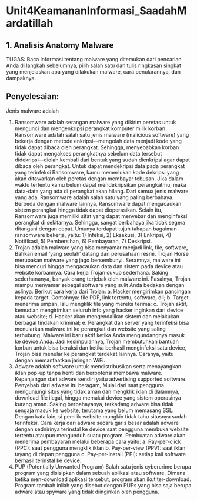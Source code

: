 # Unit4KeamananInformasi_SaadahMardatillah

## 1. Analisis Anatomy Malware 
TUGAS: Baca informasi tentang malware yang ditemukan dari pencarian Anda di langkah sebelumnya, pilih salah satu dan tulis ringkasan singkat yang menjelaskan apa yang dilakukan malware, cara penularannya, dan dampaknya. 
## Penyelesaian: 
Jenis malware adalah 
1.	Ransomware adalah serangan malware yang dikirim peretas untuk mengunci dan mengenkripsi perangkat komputer milik korban. Ransomware adalah salah satu jenis malware (malicious software) yang bekerja dengan metode enkripsi––mengolah data menjadi kode yang tidak dapat dibaca oleh perangkat. Sehingga, menyebabkan korban tidak dapat mengakses perangkatnya sebelum data tersebut didekripsi––diolah kembali dari bentuk yang sudah dienkripsi agar dapat dibaca  oleh perangkat. Untuk dapat mendekripsi data pada perangkat yang terinfeksi Ransomware, kamu memerlukan kode dekripsi yang akan ditawarkan oleh peretas dengan membayar tebusan. Jika dalam waktu tertentu kamu belum dapat mendekripsikan perangkatmu, maka data-data yang ada di perangkat akan hilang.
Dari semua jenis malware yang ada, Ransomware adalah salah satu yang paling berbahaya. Berbeda dengan malware lainnya, Ransomware dapat mengacaukan sistem perangkat hingga tidak dapat dioperasikan. Selain itu, Ransomware juga memiliki sifat yang dapat menyebar dan menginfeksi perangkat di sekitarnya. Sehingga, sangat berbahaya jika tidak segera ditangani dengan cepat. Umunya terdapat tujuh tahapan bagaiman ransomware bekerja, yaitu: 1) Infeksi, 2) Eksekusi, 3) Enkripsi, 4) Notifikasi, 5) Pembersihan, 6) Pembayaran, 7) Deskripsi. 
2.	Trojan adalah malware yang bisa menyamar menjadi link, file, software, Bahkan email ‘yang seolah’ datang dari perusahaan resmi. Trojan Horse merupakan malware yang jago bersembunyi. Seramnya, malware ini bisa mencuri hingga mengacaukan data dan sistem pada device atau website korbannya. Cara kerja Trojan cukup sederhana. Saking sederhananya, banyak orang terjebak oleh malware ini. Pasalnya, Trojan mampu menyamar sebagai software yang sulit Anda bedakan dengan aslinya. Berikut cara kerja dari Trojan: 
a.	Hacker mengirimkan pancingan kepada target. Contohnya: file PDF, link tertentu, software, dll;
b.	Target menerima umpan, lalu mengklik file yang mereka terima;
c.	Trojan aktif, kemudian mengirimkan seluruh info yang hacker inginkan dari device atau website;
d.	Hacker akan mengendalikan sistem dan melakukan berbagai tindakan kriminal;
e.	Perangkat dan server yang terinfeksi bisa menularkan malware ini ke perangkat dan website yang saling terhubung.
Malware ini baru aktif ketika Anda mengundangnya masuk ke device Anda. Jadi kesimpulannya, Trojan membutuhkan bantuan korban untuk bisa beraksi dan ketika berhasil menginfeksi satu device, Trojan bisa menular ke perangkat terdekat lainnya. Caranya, yaitu dengan memanfaatkan jaringan WiFi.
3.	Adware adalah software untuk mendistribusikan serta menayangkan iklan pop-up tanpa henti dan berpotensi membawa malware. Kepanjangan dari adware sendiri yaitu advertising supported software. Penyebab dari adware itu beragam, Mulai dari saat pengguna mengunjungi situs yang tidak aman dan mengklik iklan di dalamnya, download file ilegal, hingga memakai device yang sistem operasinya kurang aman. Saking berbahayanya, terkadang adware bisa tidak sengaja masuk ke website, terutama yang belum memasang SSL. Dengan kata lain, si pemilik website mungkin tidak tahu situsnya sudah terinfeksi. Cara kerja dari adware secara garis besar adalah adware dengan sednirinya terinstal ke device saat pengguna membuka website tertentu ataupun mengunduh suatu program. Pembuatan adware akan menerima pembayaran melalui beberapa cara yaitu: 
a.	Pay-per-click (PPC): saat pengguna mengklik iklan
b.	Pay-per-view (PPV): saat iklan tayang di depan pengguna
c.	Pay-per-install (PPI): setiap kali software berhasil terinstal ke device.
4.	PUP (Potentially Unwanted Program) Salah satu jenis cybercrime berupa program yang disisipkan dalam sebuah aplikasi atau software. Dimana ketika men-download aplikasi tersebut, program akan ikut ter-download. Program tambah inilah yang disebut dengan PUPs yang bisa saja berupa adware atau spyware yang tidak diinginkan oleh pengguna. 


